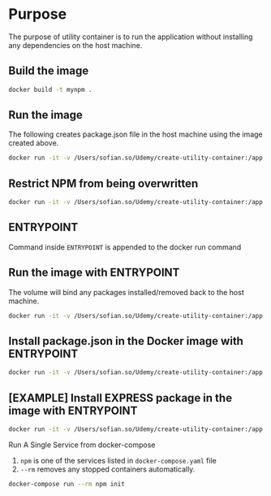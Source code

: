 # Purpose
The purpose of utility container is to run the application without installing any dependencies on the host machine.

## Build the image
```bash
docker build -t mynpm .
```

## Run the image
The following creates package.json file in the host machine using the image created above.
```bash
docker run -it -v /Users/sofian.so/Udemy/create-utility-container:/app node-util npm init
```

## Restrict NPM from being overwritten
```bash
docker run -it -v /Users/sofian.so/Udemy/create-utility-container:/app node-util npm install
```

## ENTRYPOINT
Command inside `ENTRYPOINT` is appended to the docker run command

## Run the image with ENTRYPOINT
The volume will bind any packages installed/removed back to the host machine.
```bash
docker run -it -v /Users/sofian.so/Udemy/create-utility-container:/app mynpm npm init
```

## Install package.json in the Docker image with ENTRYPOINT
```bash
docker run -it -v /Users/sofian.so/Udemy/create-utility-container:/app mynpm npm install 
```

## [EXAMPLE] Install EXPRESS package in the image with ENTRYPOINT
```bash
docker run -it -v /Users/sofian.so/Udemy/create-utility-container:/app mynpm npm install express
```

Run A Single Service from docker-compose
1. `npm` is one of the services listed in `docker-compose.yaml` file
2. `--rm` removes any stopped containers automatically.
```bash
docker-compose run --rm npm init
```
